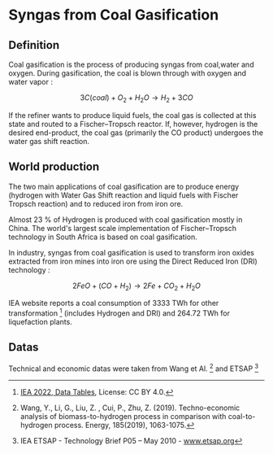 # Syngas from Coal Gasification

## Definition
Coal gasification is the process of producing syngas from coal,water and oxygen. During gasification, the coal is blown through with oxygen and water vapor : 

$$ 3C(coal) + O_2 + H_2O \rightarrow H_2 + 3CO$$

If the refiner wants to produce liquid fuels, the coal gas is collected at this state and routed to a Fischer–Tropsch reactor. If, however, hydrogen is the desired end-product, the coal gas (primarily the CO product) undergoes the water gas shift reaction. 

## World production 

The two main applications of coal gasification are to produce energy (hydrogen with Water Gas Shift reaction and liquid fuels with Fischer Tropsch reaction) and to reduced iron from iron ore.

 Almost 23 % of Hydrogen is produced with coal gasification mostly in China. The world's largest scale implementation of Fischer–Tropsch technology in South Africa is based on coal gasification. 

 In industry, syngas from coal gasification is used to transform iron oxides extracted from iron mines into iron ore using the Direct Reduced Iron (DRI) technology : 

 $$ 2FeO + (CO + H_2) \rightarrow 2Fe + CO_2 + H_2O $$

 IEA website reports a coal consumption of 3333 TWh for other transformation [^3] (includes Hydrogen and DRI) and 264.72 TWh for liquefaction plants. 

## Datas

Technical and economic datas were taken from Wang et Al. [^1] and ETSAP [^2]


 
[^1]: Wang, Y., Li, G., Liu, Z. , Cui, P., Zhu, Z.  (2019). Techno-economic analysis of biomass-to-hydrogen process in comparison with coal-to-hydrogen process. Energy, 185(2019), 1063-1075.

[^2]: IEA ETSAP - Technology Brief P05 – May 2010 - www.etsap.org

[^3]: [IEA 2022, Data Tables](https://www.iea.org/data-and-statistics/data-tables?country=WORLD&energy=Balances&year=2019), License: CC BY 4.0.